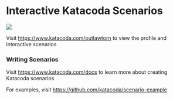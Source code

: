 # Interactive Katacoda Scenarios

[![](http://shields.katacoda.com/katacoda/outlawtorn/count.svg)](https://www.katacoda.com/outlawtorn "Get your profile on Katacoda.com")

Visit https://www.katacoda.com/outlawtorn to view the profile and interactive scenarios

### Writing Scenarios
Visit https://www.katacoda.com/docs to learn more about creating Katacoda scenarios

For examples, visit https://github.com/katacoda/scenario-example
